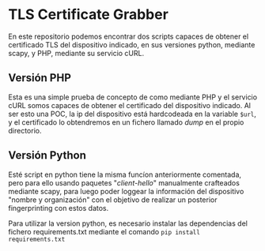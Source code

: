# TLS Certificate Grabber

En este repositorio podemos encontrar dos scripts capaces de obtener el certificado TLS del dispositivo indicado, en sus versiones python, mediante scapy, y PHP, mediante su servicio cURL.

## Versión PHP

Esta es una simple prueba de concepto de como mediante PHP y el servicio cURL somos capaces de obtener el certificado del dispositivo indicado. Al ser esto una POC, la ip del dispositivo está hardcodeada en la variable `$url`, y el certificado lo obtendremos en un fichero llamado _dump_ en el propio directorio.

## Versión Python

Esté script en python tiene la misma funcíon anteriormente comentada, pero para ello usando paquetes "_client-hello_" manualmente crafteados mediante scapy, para luego poder loggear la información del dispositivo "nombre y organización" con el objetivo de realizar un posterior fingerprinting con estos datos.

Para utilizar la version python, es necesario instalar las dependencias del fichero requirements.txt mediante el comando `pip install requirements.txt`
